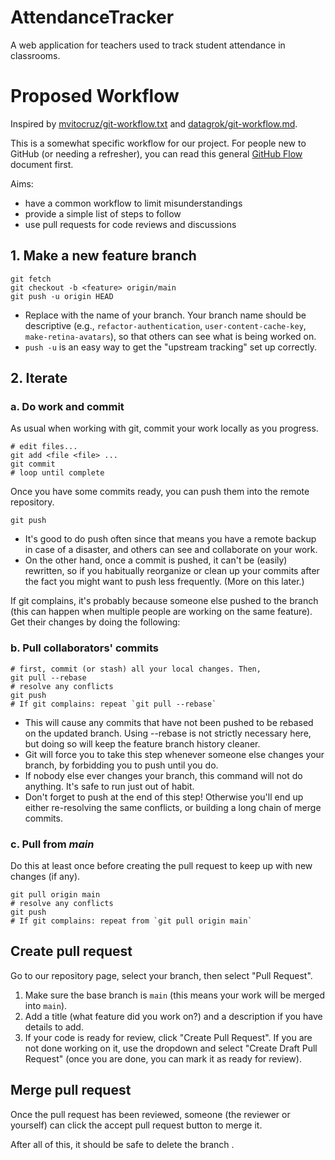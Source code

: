 # AttendanceTracker
A web application for teachers used to track student attendance in classrooms.

# Proposed Workflow
Inspired by [mvitocruz/git-workflow.txt](https://gist.github.com/mvitocruz/946941/6055ae1be8d63c35d828c338ca9aef517c4784f1) and [
datagrok/git-workflow.md](https://gist.github.com/datagrok/d1650d85496cd509d42b8656d30410cf).

This is a somewhat specific workflow for our project. For people new to GitHub (or needing a refresher), you can read this general [GitHub Flow](https://guides.github.com/introduction/flow/) document first.

Aims:
 * have a common workflow to limit misunderstandings
 * provide a simple list of steps to follow
 * use pull requests for code reviews and discussions

## 1. Make a new feature branch
```
git fetch
git checkout -b <feature> origin/main
git push -u origin HEAD
```
- Replace <feature> with the name of your branch. Your branch name should be descriptive (e.g., `refactor-authentication`, `user-content-cache-key`, `make-retina-avatars`), so that others can see what is being worked on.
- `push -u` is an easy way to get the "upstream tracking" set up correctly.

## 2. Iterate

### a. Do work and commit
As usual when working with git, commit your work locally as you progress.
```
# edit files...
git add <file <file> ...
git commit
# loop until complete
```

Once you have some commits ready, you can push them into the remote repository.
```
git push
```
- It's good to do push often since that means you have a remote backup in case of a disaster, and others can see and collaborate on your work.
- On the other hand, once a commit is pushed, it can't be (easily) rewritten, so if you habitually reorganize or clean up your commits after the fact you might want to push less frequently. (More on this later.)

If git complains, it's probably because someone else pushed to the branch (this can happen when multiple people are working on the same feature). Get their changes by doing the following:

### b. Pull collaborators' commits
```
# first, commit (or stash) all your local changes. Then,
git pull --rebase
# resolve any conflicts
git push
# If git complains: repeat `git pull --rebase`
```
- This will cause any commits that have not been pushed to be rebased on the updated branch.
Using --rebase is not strictly necessary here, but doing so will keep the feature branch history cleaner.
- Git will force you to take this step whenever someone else changes your branch, by forbidding you to push until you do. 
- If nobody else ever changes your branch, this command will not do anything. It's safe to run just out of habit.
- Don't forget to push at the end of this step! Otherwise you'll end up either re-resolving the same conflicts, or building a long chain of merge commits.

### c. Pull from *main* 
Do this at least once before creating the pull request to keep up with new changes (if any).
```
git pull origin main
# resolve any conflicts
git push
# If git complains: repeat from `git pull origin main`
```

## Create pull request
Go to our repository page, select your branch, then select "Pull Request".
1. Make sure the base branch is `main` (this means your work will be merged into `main`).
2. Add a title (what feature did you work on?) and a description if you have details to add.
3. If your code is ready for review, click "Create Pull Request". If you are not done working on it, use the dropdown and select "Create Draft Pull Request" (once you are done, you can mark it as ready for review).

## Merge pull request
Once the pull request has been reviewed, someone (the reviewer or yourself) can click the accept pull request button to merge it.

After all of this, it should be safe to delete the branch <feature>.
